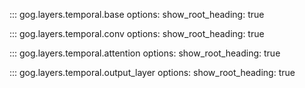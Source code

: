 ::: gog.layers.temporal.base
    options:
      show_root_heading: true

::: gog.layers.temporal.conv
    options:
      show_root_heading: true

::: gog.layers.temporal.attention
    options:
      show_root_heading: true

::: gog.layers.temporal.output_layer
    options:
      show_root_heading: true